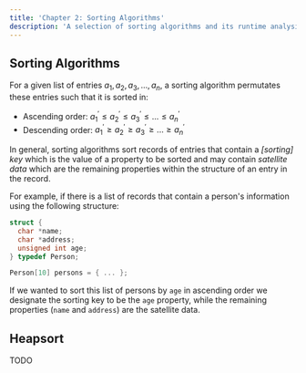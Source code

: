 ```yaml
---
title: 'Chapter 2: Sorting Algorithms'
description: 'A selection of sorting algorithms and its runtime analysis'
---
```


## Sorting Algorithms

For a given list of entries $a_{1}, a_{2}, a_{3}, ..., a_{n}$, a sorting algorithm 
permutates these entries such that it is sorted in:

- Ascending order: $a^{'}_1 \leq a^{'}_2 \leq a^{'}_3 \leq ... \leq a^{'}_n$
- Descending order: $a^{'}_1 \geq a^{'}_2 \geq a^{'}_3 \geq ... \geq a^{'}_n$

In general, sorting algorithms sort records of entries that contain a *[sorting] key* 
which is the value of a property to be sorted and may contain *satellite data* 
which are the remaining properties within the structure of an entry in the 
record.

For example, if there is a list of records that contain a person's information 
using the following structure:

```c
struct {
  char *name;
  char *address;
  unsigned int age;
} typedef Person;

Person[10] persons = { ... };
```

If we wanted to sort this list of persons by `age` in ascending order we designate
the sorting key to be the `age` property, while the remaining properties (`name` and 
`address`) are the satellite data.

## Heapsort

TODO
